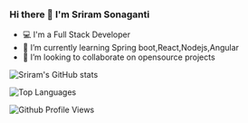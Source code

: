 ### Hi there 👋 I'm Sriram Sonaganti

- 💻 I'm a Full Stack Developer
- 🌱 I’m currently learning Spring boot,React,Nodejs,Angular
- 👯 I’m looking to collaborate on opensource projects


![Sriram's GitHub stats](https://github-readme-stats.vercel.app/api?username=sriramsonaganti&show_icons=true&theme=tokyonight)

![Top Languages](https://github-readme-stats.vercel.app/api/top-langs/?username=anuraghazra&layout=compact)

![Github Profile Views](https://komarev.com/ghpvc/?username=sriramsonaganti&label=PROFILE+VIEWS)

<!--
**SriramSonaganti/SriramSonaganti** is a ✨ _special_ ✨ repository because its `README.md` (this file) appears on your GitHub profile.

Here are some ideas to get you started:


- 🤔 I’m looking for help with ...
- 💬 Ask me about ...
- 📫 How to reach me: ...
- 😄 Pronouns: ...
- ⚡ Fun fact: ...
-->
